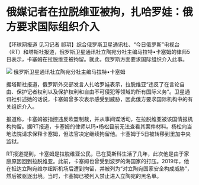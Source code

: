 # 俄媒记者在拉脱维亚被拘，扎哈罗娃：俄方要求国际组织介入

【环球网报道 见习记者
祁玥】综合俄罗斯卫星通讯社、“今日俄罗斯”电视台（RT）和塔斯社报道，俄罗斯卫星通讯社立陶宛分社主编马拉特•卡塞姆的律师5日表示，卡塞姆在拉脱维亚被拘留。就此，俄罗斯方面要求国际组织介入此事。

![](https://inews.gtimg.com/newsapp_bt/0/15596700532/1000)
俄罗斯卫星通讯社立陶宛分社主编马拉特•卡塞姆

据塔斯社报道，俄罗斯外交部发言人扎哈罗娃表示，拉脱维亚“违反了在言论自由、保护记者权利以及保护权利和自由不可侵犯等领域的所有国际义务”。卫星通讯社引述她的话说，卡塞姆曾多次表示感受到威胁，因此俄方要求国际机构中的有关组织介入。

报道称，卡塞姆被指控违反欧盟制裁，并从事间谍活动，在拉脱维亚被该国情报机构拘留。据RT报道，卡塞姆的律师以玛•杨松目前无法查看其案件材料。杨松向当地法院请求保释卡塞姆，但法官决定继续拘留他。卡塞姆于5日被转移到里加中央监狱。

RT报道提到，卡塞姆是拉脱维亚公民，已在莫斯科生活了几年，此次他是由于家庭原因回到拉脱维亚。此前，卡塞姆也曾受到波罗的海国家的打压。2019年，他在抵达立陶宛维尔纽斯机场后遭到拘留，并被列为“对立陶宛国家安全构成威胁”，然后被驱逐出境。当时，卡塞姆已被列入禁止进入立陶宛的黑名单。


